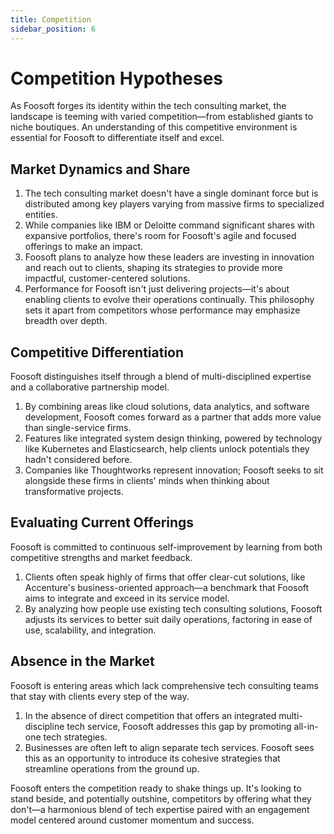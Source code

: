 ```yaml
---
title: Competition
sidebar_position: 6
---
```


# Competition Hypotheses

As Foosoft forges its identity within the tech consulting market, the landscape
is teeming with varied competition—from established giants to niche boutiques.
An understanding of this competitive environment is essential for Foosoft to
differentiate itself and excel.

## Market Dynamics and Share

1. The tech consulting market doesn't have a single dominant force but is
   distributed among key players varying from massive firms to specialized
   entities.
2. While companies like IBM or Deloitte command significant shares with
   expansive portfolios, there's room for Foosoft's agile and focused offerings
   to make an impact.
3. Foosoft plans to analyze how these leaders are investing in innovation and
   reach out to clients, shaping its strategies to provide more impactful,
   customer-centered solutions.
4. Performance for Foosoft isn't just delivering projects—it's about enabling
   clients to evolve their operations continually. This philosophy sets it apart
   from competitors whose performance may emphasize breadth over depth.

## Competitive Differentiation

Foosoft distinguishes itself through a blend of multi-disciplined expertise and
a collaborative partnership model.

1. By combining areas like cloud solutions, data analytics, and software
   development, Foosoft comes forward as a partner that adds more value than
   single-service firms.
2. Features like integrated system design thinking, powered by technology like
   Kubernetes and Elasticsearch, help clients unlock potentials they hadn't
   considered before.
3. Companies like Thoughtworks represent innovation; Foosoft seeks to sit
   alongside these firms in clients' minds when thinking about transformative
   projects.

## Evaluating Current Offerings

Foosoft is committed to continuous self-improvement by learning from both
competitive strengths and market feedback.

1. Clients often speak highly of firms that offer clear-cut solutions, like
   Accenture's business-oriented approach—a benchmark that Foosoft aims to
   integrate and exceed in its service model.
2. By analyzing how people use existing tech consulting solutions, Foosoft
   adjusts its services to better suit daily operations, factoring in ease of
   use, scalability, and integration.

## Absence in the Market

Foosoft is entering areas which lack comprehensive tech consulting teams that
stay with clients every step of the way.

1. In the absence of direct competition that offers an integrated
   multi-discipline tech service, Foosoft addresses this gap by promoting
   all-in-one tech strategies.
2. Businesses are often left to align separate tech services. Foosoft sees this
   as an opportunity to introduce its cohesive strategies that streamline
   operations from the ground up.

Foosoft enters the competition ready to shake things up. It's looking to stand
beside, and potentially outshine, competitors by offering what they don't—a
harmonious blend of tech expertise paired with an engagement model centered
around customer momentum and success.
